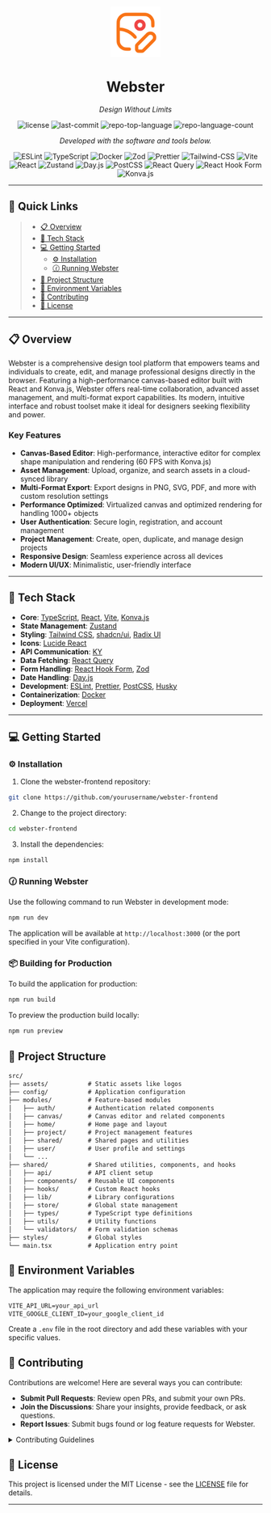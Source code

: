 <p align="center">
  <img src="./public/logo.svg" width="100" />
</p>
<p align="center">
    <h1 align="center">Webster</h1>
</p>
<p align="center">
    <em>Design Without Limits</em>
</p>
<p align="center">
    <img src="https://img.shields.io/github/license/yourusername/webster-frontend?style=flat&color=0080ff" alt="license">
    <img src="https://img.shields.io/github/last-commit/yourusername/webster-frontend?style=flat&logo=git&logoColor=white&color=0080ff" alt="last-commit">
    <img src="https://img.shields.io/github/languages/top/yourusername/webster-frontend?style=flat&color=0080ff" alt="repo-top-language">
    <img src="https://img.shields.io/github/languages/count/yourusername/webster-frontend?style=flat&color=0080ff" alt="repo-language-count">
<p>
<p align="center">
        <em>Developed with the software and tools below.</em>
</p>
<p align="center">
    <img src="https://img.shields.io/badge/ESLint-4B32C3.svg?style=flat&logo=ESLint&logoColor=white" alt="ESLint">
    <img src="https://img.shields.io/badge/TypeScript-3178C6.svg?style=flat&logo=TypeScript&logoColor=white" alt="TypeScript">
    <img src="https://img.shields.io/badge/Docker-2496ED.svg?style=flat&logo=Docker&logoColor=white" alt="Docker">
    <img src="https://img.shields.io/badge/Zod-000000.svg?style=flat&logo=Zod&logoColor=white" alt="Zod">
    <img src="https://img.shields.io/badge/Prettier-F7B93E.svg?style=flat&logo=Prettier&logoColor=white" alt="Prettier">
    <img src="https://img.shields.io/badge/Tailwind_CSS-38B2AC?style=flat&logo=tailwind-css&logoColor=white" alt="Tailwind-CSS">
    <img src="https://img.shields.io/badge/Vite-B73BFE?style=flat&logo=vite&logoColor=white" alt="Vite">
    <img src="https://img.shields.io/badge/React-20232A?style=flat&logo=react&logoColor=white" alt="React">
    <img src="https://img.shields.io/badge/Zustand-000000.svg?style=flat&logo=Zustand&logoColor=white" alt="Zustand">
    <img src="https://img.shields.io/badge/Day.js-FF5F5F.svg?style=flat&logo=Day.js&logoColor=white" alt="Day.js">
    <img src="https://img.shields.io/badge/PostCSS-DD3A0A.svg?style=flat&logo=PostCSS&logoColor=white" alt="PostCSS">
    <img src="https://img.shields.io/badge/React_Query-FF4154?style=flat&logo=react-query&logoColor=white" alt="React Query">
    <img src="https://img.shields.io/badge/React_Hook_Form-EC5990?style=flat&logo=reacthookform&logoColor=white" alt="React Hook Form">
    <img src="https://img.shields.io/badge/Konva.js-13A3E6.svg?style=flat&logoColor=white" alt="Konva.js">
</p>
<hr>

## 🔗 Quick Links

> - [📋 Overview](#-overview)
> - [🚀 Tech Stack](#-tech-stack)
> - [💻 Getting Started](#-getting-started)
>   - [⚙️ Installation](#️-installation)
>   - [🕜 Running Webster](#-running-webster)
> - [📂 Project Structure](#-project-structure)
> - [🔧 Environment Variables](#-environment-variables)
> - [🤝 Contributing](#-contributing)
> - [📄 License](#-license)

---

## 📋 Overview

Webster is a comprehensive design tool platform that empowers teams and individuals to create, edit, and manage professional designs directly in the browser. Featuring a high-performance canvas-based editor built with React and Konva.js, Webster offers real-time collaboration, advanced asset management, and multi-format export capabilities. Its modern, intuitive interface and robust toolset make it ideal for designers seeking flexibility and power.

### Key Features

- **Canvas-Based Editor**: High-performance, interactive editor for complex shape manipulation and rendering (60 FPS with Konva.js)
- **Asset Management**: Upload, organize, and search assets in a cloud-synced library
- **Multi-Format Export**: Export designs in PNG, SVG, PDF, and more with custom resolution settings
- **Performance Optimized**: Virtualized canvas and optimized rendering for handling 1000+ objects
- **User Authentication**: Secure login, registration, and account management
- **Project Management**: Create, open, duplicate, and manage design projects
- **Responsive Design**: Seamless experience across all devices
- **Modern UI/UX**: Minimalistic, user-friendly interface

---

## 🚀 Tech Stack

- **Core**: [TypeScript](https://www.typescriptlang.org/), [React](https://reactjs.org/), [Vite](https://vitejs.dev/), [Konva.js](https://konvajs.org/)
- **State Management**: [Zustand](https://zustand-demo.pmnd.rs/)
- **Styling**: [Tailwind CSS](https://tailwindcss.com/), [shadcn/ui](https://ui.shadcn.com/), [Radix UI](https://www.radix-ui.com/)
- **Icons**: [Lucide React](https://lucide.dev/)
- **API Communication**: [KY](https://github.com/sindresorhus/ky)
- **Data Fetching**: [React Query](https://tanstack.com/query/latest)
- **Form Handling**: [React Hook Form](https://react-hook-form.com/), [Zod](https://zod.dev/)
- **Date Handling**: [Day.js](https://day.js.org/)
- **Development**: [ESLint](https://eslint.org/), [Prettier](https://prettier.io/), [PostCSS](https://postcss.org/), [Husky](https://typicode.github.io/husky/)
- **Containerization**: [Docker](https://www.docker.com/)
- **Deployment**: [Vercel](https://vercel.com/)

---

## 💻 Getting Started

### ⚙️ Installation

1. Clone the webster-frontend repository:

```sh
git clone https://github.com/yourusername/webster-frontend
```

2. Change to the project directory:

```sh
cd webster-frontend
```

3. Install the dependencies:

```sh
npm install
```

### 🕜 Running Webster

Use the following command to run Webster in development mode:

```sh
npm run dev
```

The application will be available at `http://localhost:3000` (or the port specified in your Vite configuration).

### 📦 Building for Production

To build the application for production:

```sh
npm run build
```

To preview the production build locally:

```sh
npm run preview
```

## 📂 Project Structure

```plaintext
src/
├── assets/           # Static assets like logos
├── config/           # Application configuration
├── modules/          # Feature-based modules
│   ├── auth/         # Authentication related components
│   ├── canvas/       # Canvas editor and related components
│   ├── home/         # Home page and layout
│   ├── project/      # Project management features
│   ├── shared/       # Shared pages and utilities
│   ├── user/         # User profile and settings
│   └── ...
├── shared/           # Shared utilities, components, and hooks
│   ├── api/          # API client setup
│   ├── components/   # Reusable UI components
│   ├── hooks/        # Custom React hooks
│   ├── lib/          # Library configurations
│   ├── store/        # Global state management
│   ├── types/        # TypeScript type definitions
│   ├── utils/        # Utility functions
│   └── validators/   # Form validation schemas
├── styles/           # Global styles
└── main.tsx          # Application entry point
```

## 🔧 Environment Variables

The application may require the following environment variables:

```plaintext
VITE_API_URL=your_api_url
VITE_GOOGLE_CLIENT_ID=your_google_client_id
```

Create a `.env` file in the root directory and add these variables with your specific values.

## 🤝 Contributing

Contributions are welcome! Here are several ways you can contribute:

- **Submit Pull Requests**: Review open PRs, and submit your own PRs.
- **Join the Discussions**: Share your insights, provide feedback, or ask questions.
- **Report Issues**: Submit bugs found or log feature requests for Webster.

<details><summary>Contributing Guidelines</summary>

1. **Fork the Repository**: Start by forking the project repository to your GitHub account.
2. **Clone Locally**: Clone the forked repository to your local machine using a Git client.

```sh
git clone https://github.com/yourusername/webster-frontend
```

3. **Create a New Branch**: Always work on a new branch, giving it a descriptive name.

```sh
git checkout -b new-feature-x
```

4. **Make Your Changes**: Develop and test your changes locally.
5. **Commit Your Changes**: Commit with a clear message describing your updates.

```sh
git commit -m 'Implemented new feature x.'
```

6. **Push to GitHub**: Push the changes to your forked repository.

```sh
git push origin new-feature-x
```

7. **Submit a Pull Request**: Create a PR against the original project repository. Clearly describe the changes and their motivations.

Once your PR is reviewed and approved, it will be merged into the main branch.

</details>

## 📄 License

This project is licensed under the MIT License - see the [LICENSE](./LICENSE) file for details.

---
